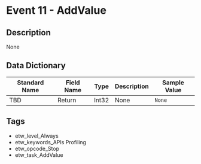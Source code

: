 # Event 11 - AddValue

## Description
None

## Data Dictionary
|Standard Name|Field Name|Type|Description|Sample Value|
|---|---|---|---|---|
|TBD|Return|Int32|None|`None`|

## Tags
* etw_level_Always
* etw_keywords_APIs Profiling
* etw_opcode_Stop
* etw_task_AddValue